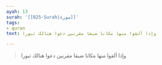 ```yaml
---
ayah: 13
surah: '[[025-Surah|سورة]]'
tags:
- quran
text: وإذا ألقوا منها مكانا ضيقا مقرنين دعوا هنالك ثبورا

---
```

> وإذا ألقوا منها مكانا ضيقا مقرنين دعوا هنالك ثبورا

